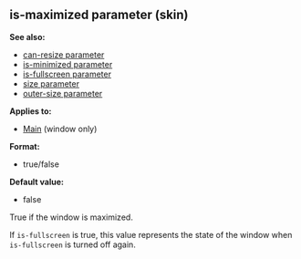 ## is-maximized parameter (skin)
**See also:**
*   [can-resize parameter](/%7Bskin%7D/param/can-resize)
*   [is-minimized parameter](/%7Bskin%7D/param/is-minimized)
*   [is-fullscreen parameter](/%7Bskin%7D/param/is-fullscreen)
*   [size parameter](/%7Bskin%7D/param/size)
*   [outer-size parameter](/%7Bskin%7D/param/outer-size)
<!-- -->
**Applies to:**
*   [Main](/%7Bskin%7D/control/main) (window only)
<!-- -->
**Format:**
*   true/false
<!-- -->
**Default value:**
*   false


True if the window is maximized. 

If `is-fullscreen` is
true, this value represents the state of the window when `is-fullscreen`
is turned off again.